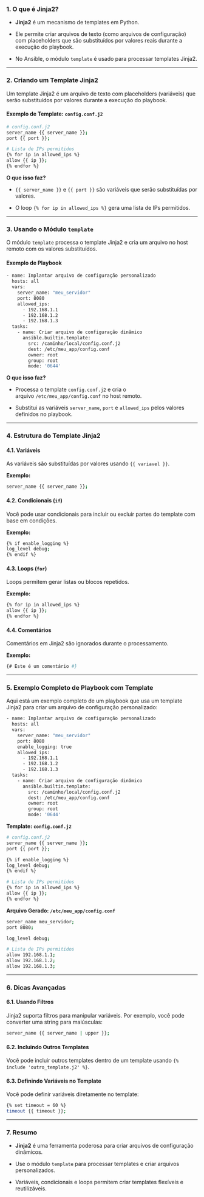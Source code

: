 

### **1. O que é Jinja2?**

- **Jinja2** é um mecanismo de templates em Python.
    
- Ele permite criar arquivos de texto (como arquivos de configuração) com placeholders que são substituídos por valores reais durante a execução do playbook.
    
- No Ansible, o módulo `template` é usado para processar templates Jinja2.
    

---

### **2. Criando um Template Jinja2**

Um template Jinja2 é um arquivo de texto com placeholders (variáveis) que serão substituídos por valores durante a execução do playbook.

#### **Exemplo de Template: `config.conf.j2`**

```sh
# config.conf.j2
server_name {{ server_name }};
port {{ port }};

# Lista de IPs permitidos
{% for ip in allowed_ips %}
allow {{ ip }};
{% endfor %}
```
**O que isso faz?**

- `{{ server_name }}` e `{{ port }}` são variáveis que serão substituídas por valores.
    
- O loop `{% for ip in allowed_ips %}` gera uma lista de IPs permitidos.

--- 
### **3. Usando o Módulo `template`**

O módulo `template` processa o template Jinja2 e cria um arquivo no host remoto com os valores substituídos.

#### **Exemplo de Playbook**

```sh
- name: Implantar arquivo de configuração personalizado
  hosts: all
  vars:
    server_name: "meu_servidor"
    port: 8080
    allowed_ips:
      - 192.168.1.1
      - 192.168.1.2
      - 192.168.1.3
  tasks:
    - name: Criar arquivo de configuração dinâmico
      ansible.builtin.template:
        src: /caminho/local/config.conf.j2
        dest: /etc/meu_app/config.conf
        owner: root
        group: root
        mode: '0644'
```

**O que isso faz?**

- Processa o template `config.conf.j2` e cria o arquivo `/etc/meu_app/config.conf` no host remoto.
    
- Substitui as variáveis `server_name`, `port` e `allowed_ips` pelos valores definidos no playbook.

--- 

### **4. Estrutura do Template Jinja2**

#### **4.1. Variáveis**

As variáveis são substituídas por valores usando `{{ variavel }}`.

**Exemplo:**
```sh
server_name {{ server_name }};
```

#### **4.2. Condicionais (`if`)**

Você pode usar condicionais para incluir ou excluir partes do template com base em condições.

**Exemplo:**
```sh
{% if enable_logging %}
log_level debug;
{% endif %}
```

#### **4.3. Loops (`for`)**

Loops permitem gerar listas ou blocos repetidos.

**Exemplo:**
```sh
{% for ip in allowed_ips %}
allow {{ ip }};
{% endfor %}
```

#### **4.4. Comentários**

Comentários em Jinja2 são ignorados durante o processamento.

**Exemplo:**
```sh
{# Este é um comentário #}
```
--- 
### **5. Exemplo Completo de Playbook com Template**

Aqui está um exemplo completo de um playbook que usa um template Jinja2 para criar um arquivo de configuração personalizado:

```sh
- name: Implantar arquivo de configuração personalizado
  hosts: all
  vars:
    server_name: "meu_servidor"
    port: 8080
    enable_logging: true
    allowed_ips:
      - 192.168.1.1
      - 192.168.1.2
      - 192.168.1.3
  tasks:
    - name: Criar arquivo de configuração dinâmico
      ansible.builtin.template:
        src: /caminho/local/config.conf.j2
        dest: /etc/meu_app/config.conf
        owner: root
        group: root
        mode: '0644'
```

**Template: `config.conf.j2`**

```sh
# config.conf.j2
server_name {{ server_name }};
port {{ port }};

{% if enable_logging %}
log_level debug;
{% endif %}

# Lista de IPs permitidos
{% for ip in allowed_ips %}
allow {{ ip }};
{% endfor %}
```

**Arquivo Gerado: `/etc/meu_app/config.conf`**

```sh
server_name meu_servidor;
port 8080;

log_level debug;

# Lista de IPs permitidos
allow 192.168.1.1;
allow 192.168.1.2;
allow 192.168.1.3;
```

----

### **6. Dicas Avançadas**

#### **6.1. Usando Filtros**

Jinja2 suporta filtros para manipular variáveis. Por exemplo, você pode converter uma string para maiúsculas:

```sh
server_name {{ server_name | upper }};
```
#### **6.2. Incluindo Outros Templates**

Você pode incluir outros templates dentro de um template usando `{% include 'outro_template.j2' %}`.

#### **6.3. Definindo Variáveis no Template**

Você pode definir variáveis diretamente no template:

```sh
{% set timeout = 60 %}
timeout {{ timeout }};
```
---
### **7. Resumo**

- **Jinja2** é uma ferramenta poderosa para criar arquivos de configuração dinâmicos.
    
- Use o módulo `template` para processar templates e criar arquivos personalizados.
    
- Variáveis, condicionais e loops permitem criar templates flexíveis e reutilizáveis.